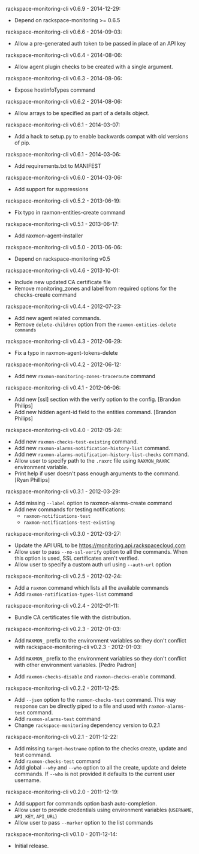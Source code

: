 rackspace-monitoring-cli v0.6.9 - 2014-12-29:

* Depend on rackspace-monitoring >= 0.6.5

rackspace-monitoring-cli v0.6.6 - 2014-09-03:

* Allow a pre-generated auth token to be passed in place of an API key

rackspace-monitoring-cli v0.6.4 - 2014-08-06:

* Allow agent plugin checks to be created with a single argument.

rackspace-monitoring-cli v0.6.3 - 2014-08-06:

* Expose hostinfoTypes command

rackspace-monitoring-cli v0.6.2 - 2014-08-06:

* Allow arrays to be specified as part of a details object.

rackspace-monitoring-cli v0.6.1 - 2014-03-07:

* Add a hack to setup.py to enable backwards compat with old versions of
  pip.

rackspace-monitoring-cli v0.6.1 - 2014-03-06:

* Add requirements.txt to MANIFEST

rackspace-monitoring-cli v0.6.0 - 2014-03-06:

* Add support for suppressions

rackspace-monitoring-cli v0.5.2 - 2013-06-19:

* Fix typo in raxmon-entities-create command

rackspace-monitoring-cli v0.5.1 - 2013-06-17:

* Add raxmon-agent-installer

rackspace-monitoring-cli v0.5.0 - 2013-06-06:

* Depend on rackspace-monitoring v0.5

rackspace-monitoring-cli v0.4.6 - 2013-10-01:

* Include new updated CA certificate file
* Remove monitoring_zones and label from required options for the checks-create
  command

rackspace-monitoring-cli v0.4.4 - 2012-07-23:

* Add new agent related commands.
* Remove `delete-children` option from the `raxmon-entities-delete commands`

rackspace-monitoring-cli v0.4.3 - 2012-06-29:

* Fix a typo in raxmon-agent-tokens-delete

rackspace-monitoring-cli v0.4.2 - 2012-06-12:

* Add new `raxmon-monitoring-zones-traceroute` command

rackspace-monitoring-cli v0.4.1 - 2012-06-06:

* Add new [ssl] section with the verify option to the config.
  [Brandon Philips]
* Add new hidden agent-id field to the entities command.
  [Brandon Philips]

rackspace-monitoring-cli v0.4.0 - 2012-05-24:

* Add new `raxmon-checks-test-existing` command.
* Add new `raxmon-alarms-notification-history-list` command.
* Add new `raxmon-alarms-notification-history-list-checks` command.
* Allow user to specify path to the `.raxrc` file using `RAXMON_RAXRC`
  environment variable.
* Print help if user doesn't pass enough arguments to the command.
  [Ryan Phillips]

rackspace-monitoring-cli v0.3.1 - 2012-03-29:

* Add missing `--label` option to raxmon-alarms-create command
* Add new commands for testing notifications:
  * `raxmon-notifications-test`
  * `raxmon-notifications-test-existing`

rackspace-monitoring-cli v0.3.0 - 2012-03-27:

* Update the API URL to be https://monitoring.api.rackspacecloud.com
* Allow user to pass `--no-ssl-verify` option to all the commands.
  When this option is used, SSL certificates aren't verified.
* Allow user to specify a custom auth url using `--auth-url` option

rackspace-monitoring-cli v0.2.5 - 2012-02-24:

* Add a `raxmon` command which lists all the available commands
* Add `raxmon-notification-types-list` command

rackspace-monitoring-cli v0.2.4 - 2012-01-11:

* Bundle CA certificates file with the distribution.

rackspace-monitoring-cli v0.2.3 - 2012-01-03:

* Add `RAXMON_` prefix to the environment variables so they don't conflict with
 rackspace-monitoring-cli v0.2.3 - 2012-01-03:

* Add `RAXMON_` prefix to the environment variables so they don't conflict with
  other environment variables.
  [Pedro Padron]

* Add `raxmon-checks-disable` and `raxmon-checks-enable` command.

rackspace-monitoring-cli v0.2.2 - 2011-12-25:

* Add `--json` option to the `raxmon-checks-test` command. This way response
  can be directly piped to a file and used with `raxmon-alarms-test` command.
* Add `raxmon-alarms-test` command
* Change `rackspace-monitoring` dependency version to 0.2.1

rackspace-monitoring-cli v0.2.1 - 2011-12-22:

* Add missing `target-hostname` option to the checks create, update and test
  command.
* Add `raxmon-checks-test` command
* Add global `--why` and `--who` option to all the create, update and delete
  commands. If `--who` is not provided it defaults to the current user username.

rackspace-monitoring-cli v0.2.0 - 2011-12-19:

 * Add support for commands option bash auto-completion.
 * Allow user to provide credentials using environment variables
   (`USERNAME`, `API_KEY`, `API_URL`)
 * Allow user to pass `--marker` option to the list commands

rackspace-monitoring-cli v0.1.0 - 2011-12-14:

 * Initial release.
